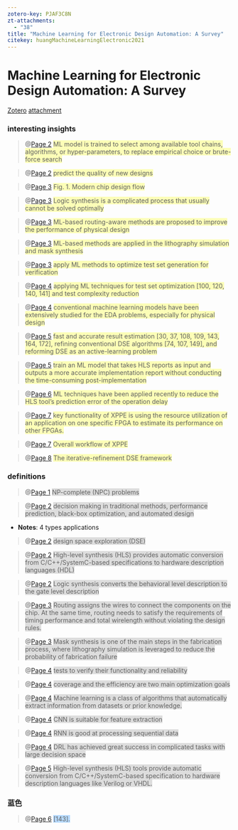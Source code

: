 ```yaml
---
zotero-key: PJAF3C8N
zt-attachments:
  - "38"
title: "Machine Learning for Electronic Design Automation: A Survey"
citekey: huangMachineLearningElectronic2021
---
```

# Machine Learning for Electronic Design Automation: A Survey

[Zotero](zotero://select/library/items/PJAF3C8N) [attachment](<file:///D:/my_files/studying_stuffs/zotero_paper_vault/storage/AUMCCBTI/2021_Machine%20Learning%20for%20Electronic%20Design%20Automation_Huang%20et%20al.pdf>)
### interesting insights

> @[Page 2](zotero://open-pdf/library/items/AUMCCBTI?page=2&annotation=8H6RI7RQ)
> <span style="background:rgba(248, 255, 0, 0.28)">ML model is trained to select among available tool chains, algorithms, or hyper-parameters, to replace empirical choice or brute-force search</span>

> @[Page 2](zotero://open-pdf/library/items/AUMCCBTI?page=2&annotation=XKV593FR)
> <span style="background:rgba(248, 255, 0, 0.28)">predict the quality of new designs</span>

> @[Page 3](zotero://open-pdf/library/items/AUMCCBTI?page=3&annotation=F2KTITQH)
> <span style="background:rgba(248, 255, 0, 0.28)">Fig. 1. Modern chip design flow</span>

> @[Page 3](zotero://open-pdf/library/items/AUMCCBTI?page=3&annotation=H5B64VTL)
> <span style="background:rgba(248, 255, 0, 0.28)">Logic synthesis is a complicated process that usually cannot be solved optimally</span>

> @[Page 3](zotero://open-pdf/library/items/AUMCCBTI?page=3&annotation=V8J8WU52)
> <span style="background:rgba(248, 255, 0, 0.28)">ML-based routing-aware methods are proposed to improve the performance of physical design</span>

> @[Page 3](zotero://open-pdf/library/items/AUMCCBTI?page=3&annotation=84VHFQVW)
> <span style="background:rgba(248, 255, 0, 0.28)">ML-based methods are applied in the lithography simulation and mask synthesis</span>

> @[Page 3](zotero://open-pdf/library/items/AUMCCBTI?page=3&annotation=N83RDZMD)
> <span style="background:rgba(248, 255, 0, 0.28)">apply ML methods to optimize test set generation for verification</span>

> @[Page 4](zotero://open-pdf/library/items/AUMCCBTI?page=4&annotation=X63WR559)
> <span style="background:rgba(248, 255, 0, 0.28)">applying ML techniques for test set optimization [100, 120, 140, 141] and test complexity reduction</span>

> @[Page 4](zotero://open-pdf/library/items/AUMCCBTI?page=4&annotation=UPJ4GSV7)
> <span style="background:rgba(248, 255, 0, 0.28)">conventional machine learning models have been extensively studied for the EDA problems, especially for physical design</span>

> @[Page 5](zotero://open-pdf/library/items/AUMCCBTI?page=5&annotation=9E6QRDWN)
> <span style="background:rgba(248, 255, 0, 0.28)">fast and accurate result estimation [30, 37, 108, 109, 143, 164, 172], refining conventional DSE algorithms [74, 107, 149], and reforming DSE as an active-learning problem</span>

> @[Page 5](zotero://open-pdf/library/items/AUMCCBTI?page=5&annotation=6LULDE6J)
> <span style="background:rgba(248, 255, 0, 0.28)">train an ML model that takes HLS reports as input and outputs a more accurate implementation report without conducting the time-consuming post-implementation</span>

> @[Page 6](zotero://open-pdf/library/items/AUMCCBTI?page=6&annotation=RNR3YRZC)
> <span style="background:rgba(248, 255, 0, 0.28)">ML techniques have been applied recently to reduce the HLS tool’s prediction error of the operation delay</span>

> @[Page 7](zotero://open-pdf/library/items/AUMCCBTI?page=7&annotation=9AUQZBU2)
> <span style="background:rgba(248, 255, 0, 0.28)">key functionality of XPPE is using the resource utilization of an application on one specific FPGA to estimate its performance on other FPGAs.</span>

> @[Page 7](zotero://open-pdf/library/items/AUMCCBTI?page=7&annotation=L2VPXFGL)
> <span style="background:rgba(248, 255, 0, 0.28)">Overall workflow of XPPE</span>

> @[Page 8](zotero://open-pdf/library/items/AUMCCBTI?page=8&annotation=93A4XFQN)
> <span style="background:rgba(248, 255, 0, 0.28)">The iterative-refinement DSE framework</span>

### definitions

> @[Page 1](zotero://open-pdf/library/items/AUMCCBTI?page=1&annotation=4T9XCWVH)
> <span style="background:rgba(92, 92, 92, 0.2)">NP-complete (NPC) problems</span>

> @[Page 2](zotero://open-pdf/library/items/AUMCCBTI?page=2&annotation=6F7CBPQJ)
> <span style="background:rgba(92, 92, 92, 0.2)">decision making in traditional methods, performance prediction, black-box optimization, and automated design</span>
- **Notes**: 4 types applications

> @[Page 2](zotero://open-pdf/library/items/AUMCCBTI?page=2&annotation=5MJZZYNE)
> <span style="background:rgba(92, 92, 92, 0.2)">design space exploration (DSE)</span>

> @[Page 2](zotero://open-pdf/library/items/AUMCCBTI?page=2&annotation=EWLVLWFS)
> <span style="background:rgba(92, 92, 92, 0.2)">High-level synthesis (HLS) provides automatic conversion from C/C++/SystemC-based specifications to hardware description languages (HDL)</span>

> @[Page 2](zotero://open-pdf/library/items/AUMCCBTI?page=2&annotation=N8EHX7XD)
> <span style="background:rgba(92, 92, 92, 0.2)">Logic synthesis converts the behavioral level description to the gate level description</span>

> @[Page 3](zotero://open-pdf/library/items/AUMCCBTI?page=3&annotation=VFU39LND)
> <span style="background:rgba(92, 92, 92, 0.2)">Routing assigns the wires to connect the components on the chip. At the same time, routing needs to satisfy the requirements of timing performance and total wirelength without violating the design rules.</span>

> @[Page 3](zotero://open-pdf/library/items/AUMCCBTI?page=3&annotation=TRG8U7HT)
> <span style="background:rgba(92, 92, 92, 0.2)">Mask synthesis is one of the main steps in the fabrication process, where lithography simulation is leveraged to reduce the probability of fabrication failure</span>

> @[Page 4](zotero://open-pdf/library/items/AUMCCBTI?page=4&annotation=532NGWZR)
> <span style="background:rgba(92, 92, 92, 0.2)">tests to verify their functionality and reliability</span>

> @[Page 4](zotero://open-pdf/library/items/AUMCCBTI?page=4&annotation=264HLD5A)
> <span style="background:rgba(92, 92, 92, 0.2)">coverage and the efficiency are two main optimization goals</span>

> @[Page 4](zotero://open-pdf/library/items/AUMCCBTI?page=4&annotation=UWU6BHKM)
> <span style="background:rgba(92, 92, 92, 0.2)">Machine learning is a class of algorithms that automatically extract information from datasets or prior knowledge.</span>

> @[Page 4](zotero://open-pdf/library/items/AUMCCBTI?page=4&annotation=W9XLPFVX)
> <span style="background:rgba(92, 92, 92, 0.2)">CNN is suitable for feature extraction</span>

> @[Page 4](zotero://open-pdf/library/items/AUMCCBTI?page=4&annotation=XQFM9CRY)
> <span style="background:rgba(92, 92, 92, 0.2)">RNN is good at processing sequential data</span>

> @[Page 4](zotero://open-pdf/library/items/AUMCCBTI?page=4&annotation=PTNVMMS4)
> <span style="background:rgba(92, 92, 92, 0.2)">DRL has achieved great success in complicated tasks with large decision space</span>

> @[Page 5](zotero://open-pdf/library/items/AUMCCBTI?page=5&annotation=IYZA46ZY)
> <span style="background:rgba(92, 92, 92, 0.2)">High-level synthesis (HLS) tools provide automatic conversion from C/C++/SystemC-based specification to hardware description languages like Verilog or VHDL.</span>

### 蓝色

> @[Page 6](zotero://open-pdf/library/items/AUMCCBTI?page=6&annotation=A56ISWLB)
> <span style="background:rgba(0, 125, 255, 0.28)">[143].</span>
